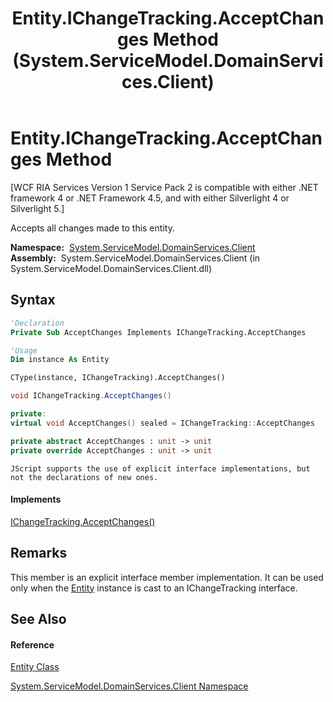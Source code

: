 ﻿---
title: Entity.IChangeTracking.AcceptChanges Method  (System.ServiceModel.DomainServices.Client)
TOCTitle: IChangeTracking.AcceptChanges Method
ms:assetid: M:System.ServiceModel.DomainServices.Client.Entity.System#ComponentModel#IChangeTracking#AcceptChanges
ms:mtpsurl: https://msdn.microsoft.com/en-us/library/Ff423294(v=VS.91)
ms:contentKeyID: 28755659
ms.date: 01/27/2012
mtps_version: v=VS.91
f1_keywords:
- System.ServiceModel.DomainServices.Client.Entity.IChangeTracking.AcceptChanges
dev_langs:
- CSharp
- JScript
- VB
- FSharp
- c++
api_location:
- System.ServiceModel.DomainServices.Client.dll
api_name:
- System.ServiceModel.DomainServices.Client.Entity.AcceptChanges
api_type:
- Managed
topic_type:
- apiref
- kbSyntax
product_family_name: VS
ROBOTS: INDEX,FOLLOW
---

# Entity.IChangeTracking.AcceptChanges Method

\[WCF RIA Services Version 1 Service Pack 2 is compatible with either .NET framework 4 or .NET Framework 4.5, and with either Silverlight 4 or Silverlight 5.\]

Accepts all changes made to this entity.

**Namespace:**  [System.ServiceModel.DomainServices.Client](ff422479\(v=vs.91\).md)  
**Assembly:**  System.ServiceModel.DomainServices.Client (in System.ServiceModel.DomainServices.Client.dll)

## Syntax

``` vb
'Declaration
Private Sub AcceptChanges Implements IChangeTracking.AcceptChanges
```

``` vb
'Usage
Dim instance As Entity

CType(instance, IChangeTracking).AcceptChanges()
```

``` csharp
void IChangeTracking.AcceptChanges()
```

``` c++
private:
virtual void AcceptChanges() sealed = IChangeTracking::AcceptChanges
```

``` fsharp
private abstract AcceptChanges : unit -> unit 
private override AcceptChanges : unit -> unit 
```

``` jscript
JScript supports the use of explicit interface implementations, but not the declarations of new ones.
```

#### Implements

[IChangeTracking.AcceptChanges()](https://msdn.microsoft.com/en-us/library/6bkzb2ty)  

## Remarks

This member is an explicit interface member implementation. It can be used only when the [Entity](ff422907\(v=vs.91\).md) instance is cast to an IChangeTracking interface.

## See Also

#### Reference

[Entity Class](ff422907\(v=vs.91\).md)

[System.ServiceModel.DomainServices.Client Namespace](ff422479\(v=vs.91\).md)

